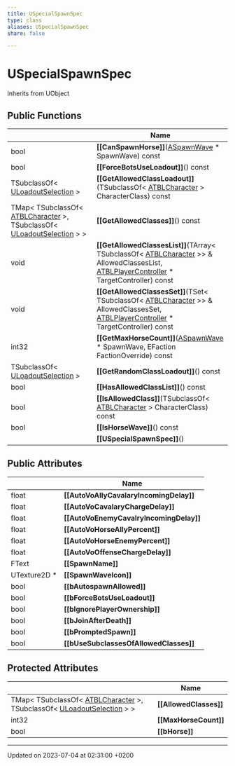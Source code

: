 ```yaml
---
title: USpecialSpawnSpec
type: class
aliases: USpecialSpawnSpec
share: false

---
```


# USpecialSpawnSpec





Inherits from UObject

## Public Functions

|                | Name           |
| -------------- | -------------- |
| bool | **[[CanSpawnHorse]]**([ASpawnWave](/docs/SDK/Source/Classes/classASpawnWave.md) * SpawnWave) const |
| bool | **[[ForceBotsUseLoadout]]**() const |
| TSubclassOf< [ULoadoutSelection](/docs/SDK/Source/Classes/classULoadoutSelection.md) > | **[[GetAllowedClassLoadout]]**(TSubclassOf< [ATBLCharacter](/docs/SDK/Source/Classes/classATBLCharacter.md) > CharacterClass) const |
| TMap< TSubclassOf< [ATBLCharacter](/docs/SDK/Source/Classes/classATBLCharacter.md) >, TSubclassOf< [ULoadoutSelection](/docs/SDK/Source/Classes/classULoadoutSelection.md) > > | **[[GetAllowedClasses]]**() const |
| void | **[[GetAllowedClassesList]]**(TArray< TSubclassOf< [ATBLCharacter](/docs/SDK/Source/Classes/classATBLCharacter.md) >> & AllowedClassesList, [ATBLPlayerController](/docs/SDK/Source/Classes/classATBLPlayerController.md) * TargetController) const |
| void | **[[GetAllowedClassesSet]]**(TSet< TSubclassOf< [ATBLCharacter](/docs/SDK/Source/Classes/classATBLCharacter.md) >> & AllowedClassesSet, [ATBLPlayerController](/docs/SDK/Source/Classes/classATBLPlayerController.md) * TargetController) const |
| int32 | **[[GetMaxHorseCount]]**([ASpawnWave](/docs/SDK/Source/Classes/classASpawnWave.md) * SpawnWave, EFaction FactionOverride) const |
| TSubclassOf< [ULoadoutSelection](/docs/SDK/Source/Classes/classULoadoutSelection.md) > | **[[GetRandomClassLoadout]]**() const |
| bool | **[[HasAllowedClassList]]**() const |
| bool | **[[IsAllowedClass]]**(TSubclassOf< [ATBLCharacter](/docs/SDK/Source/Classes/classATBLCharacter.md) > CharacterClass) const |
| bool | **[[IsHorseWave]]**() const |
| | **[[USpecialSpawnSpec]]**() |

## Public Attributes

|                | Name           |
| -------------- | -------------- |
| float | **[[AutoVoAllyCavalaryIncomingDelay]]**  |
| float | **[[AutoVoCavalaryChargeDelay]]**  |
| float | **[[AutoVoEnemyCavalryIncomingDelay]]**  |
| float | **[[AutoVoHorseAllyPercent]]**  |
| float | **[[AutoVoHorseEnemyPercent]]**  |
| float | **[[AutoVoOffenseChargeDelay]]**  |
| FText | **[[SpawnName]]**  |
| UTexture2D * | **[[SpawnWaveIcon]]**  |
| bool | **[[bAutospawnAllowed]]**  |
| bool | **[[bForceBotsUseLoadout]]**  |
| bool | **[[bIgnorePlayerOwnership]]**  |
| bool | **[[bJoinAfterDeath]]**  |
| bool | **[[bPromptedSpawn]]**  |
| bool | **[[bUseSubclassesOfAllowedClasses]]**  |

## Protected Attributes

|                | Name           |
| -------------- | -------------- |
| TMap< TSubclassOf< [ATBLCharacter](/docs/SDK/Source/Classes/classATBLCharacter.md) >, TSubclassOf< [ULoadoutSelection](/docs/SDK/Source/Classes/classULoadoutSelection.md) > > | **[[AllowedClasses]]**  |
| int32 | **[[MaxHorseCount]]**  |
| bool | **[[bHorse]]**  |

-------------------------------

Updated on 2023-07-04 at 02:31:00 +0200